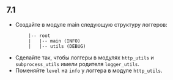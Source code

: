 ## 7.1
* Создайте в модуле main следующую структуру логгеров: 
```
        |-- root
        |   |-- main (INFO)
        |   |-- utils (DEBUG)
```
* Сделайте так, чтобы логгеры в модулях `http_utils` и `subprocess_utils` имели родителя `logger_utils`.
* Поменяйте `level` на `info` у логгера в модуле `http_utils`. 
